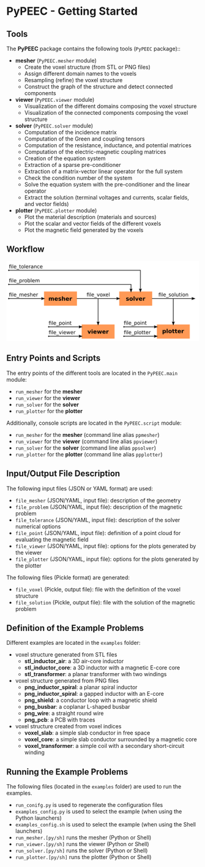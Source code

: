 # PyPEEC - Getting Started

## Tools

The **PyPEEC** package contains the following tools (`PyPEEC` package)::
* **mesher** (`PyPEEC.mesher` module)
  * Create the voxel structure (from STL or PNG files)
  * Assign different domain names to the voxels
  * Resampling (refine) the voxel structure
  * Construct the graph of the structure and detect connected components
* **viewer** (`PyPEEC.viewer` module)
  * Visualization of the different domains composing the voxel structure
  * Visualization of the connected components composing the voxel structure
* **solver** (`PyPEEC.solver` module)
  * Computation of the incidence matrix
  * Computation of the Green and coupling tensors
  * Computation of the resistance, inductance, and potential matrices
  * Computation of the electric-magnetic coupling matrices
  * Creation of the equation system
  * Extraction of a sparse pre-conditioner
  * Extraction of a matrix-vector linear operator for the full system
  * Check the condition number of the system
  * Solve the equation system with the pre-conditioner and the linear operator
  * Extract the solution (terminal voltages and currents, scalar fields, and vector fields)
* **plotter** (`PyPEEC.plotter` module)
    * Plot the material description (materials and sources)
    * Plot the scalar and vector fields of the different voxels
    * Plot the magnetic field generated by the voxels

## Workflow

![viewer](images/workflow.png)

## Entry Points and Scripts

The entry points of the different tools are located in the `PyPEEC.main` module:
* `run_mesher` for the **mesher**
* `run_viewer` for the **viewer**
* `run_solver` for the **solver**
* `run_plotter` for the **plotter**

Additionally, console scripts are located in the `PyPEEC.script` module:
* `run_mesher` for the **mesher** (command line alias `ppmesher`)
* `run_viewer` for the **viewer** (command line alias `ppviewer`)
* `run_solver` for the **solver** (command line alias `ppsolver`)
* `run_plotter` for the **plotter** (command line alias `ppplotter`)

## Input/Output File Description

The following input files (JSON or YAML format) are used:
* `file_mesher` (JSON/YAML, input file): description of the geometry
* `file_problem` (JSON/YAML, input file): description of the magnetic problem
* `file_tolerance` (JSON/YAML, input file): description of the solver numerical options
* `file_point` (JSON/YAML, input file): definition of a point cloud for evaluating the magnetic field
* `file_viewer` (JSON/YAML, input file): options for the plots generated by the viewer
* `file_plotter` (JSON/YAML, input file): options for the plots generated by the plotter

The following files (Pickle format) are generated:
* `file_voxel` (Pickle, output file): file with the definition of the voxel structure
* `file_solution` (Pickle, output file): file with the solution of the magnetic problem

## Definition of the Example Problems

Different examples are located in the `examples` folder:
* voxel structure generated from STL files
  * **stl_inductor_air**: a 3D air-core inductor
  * **stl_inductor_core**: a 3D inductor with a magnetic E-core core
  * **stl_transformer**: a planar transformer with two windings
* voxel structure generated from PNG files
  * **png_inductor_spiral**: a planar spiral inductor
  * **png_inductor_spiral**: a gapped inductor with an E-core
  * **png_shield**: a conductor loop with a magnetic shield
  * **png_busbar**: a coplanar L-shaped busbar
  * **png_wire**: a straight round wire
  * **png_pcb**: a PCB with traces
* voxel structure created from voxel indices
  * **voxel_slab**: a simple slab conductor in free space
  * **voxel_core**: a simple slab conductor surrounded by a magnetic core
  * **voxel_transformer**: a simple coil with a secondary short-circuit winding

## Running the Example Problems

The following files (located in the `examples` folder) are used to run the examples.
* `run_conifg.py` is used to regenerate the configuration files
* `examples_config.py` is used to select the example (when using the Python launchers)
* `examples_config.sh` is used to select the example (when using the Shell launchers)
* `run_mesher.[py/sh]` runs the mesher (Python or Shell)
* `run_viewer.[py/sh]` runs the viewer (Python or Shell)
* `run_solver.[py/sh]` runs the solver (Python or Shell)
* `run_plotter.[py/sh]` runs the plotter (Python or Shell)
